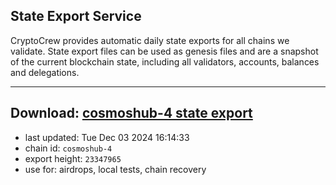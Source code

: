 ## State Export Service
CryptoCrew provides automatic daily state exports for all chains we validate. State export files can be used as genesis files and are a snapshot of the current blockchain state, including all validators, accounts, balances and delegations.

---
**Download: [cosmoshub-4 state export](https://dl-eu2.ccvalidators.com/SERVICE/cosmoshub/cosmoshub-4_export_23347965.json)**
---

- last updated: Tue Dec 03 2024 16:14:33
- chain id: `cosmoshub-4`
- export height: `23347965`
- use for: airdrops, local tests, chain recovery
